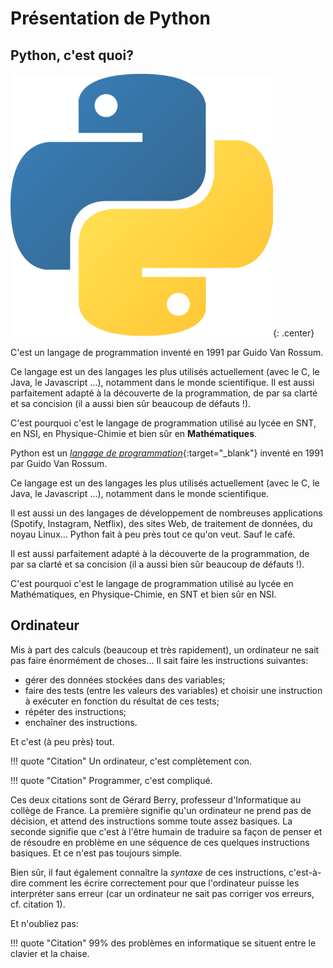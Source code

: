 # Présentation de Python

## Python, c'est quoi?

![](../images/python420x420.png){: .center}

C'est un langage de programmation inventé en 1991 par Guido Van Rossum.

Ce langage est un des langages les plus utilisés actuellement (avec le C, le Java, le Javascript ...), notamment dans le monde scientifique. Il est aussi parfaitement adapté à la découverte de la programmation, de par sa clarté et sa concision (il a aussi bien sûr beaucoup de défauts !).

C'est pourquoi c'est le langage de programmation utilisé au lycée en SNT, en NSI, en Physique-Chimie et bien sûr en **Mathématiques**.


Python est un [*langage de programmation*](https://fr.wikipedia.org/wiki/Langage_de_programmation){:target="_blank"} inventé en 1991 par Guido Van Rossum.

Ce langage est un des langages les plus utilisés actuellement (avec le C, le Java, le Javascript ...), notamment dans le monde scientifique.

Il est aussi un des langages de développement de nombreuses applications (Spotify, Instagram, Netflix), des sites Web, de traitement de données,  du noyau Linux... Python fait à peu près tout ce qu'on veut. Sauf le café.

Il est aussi parfaitement adapté à la découverte de la programmation, de par sa clarté et sa concision (il a aussi bien sûr beaucoup de défauts !).

C'est pourquoi c'est le langage de programmation utilisé au lycée en Mathématiques, en Physique-Chimie, en SNT et bien sûr en NSI.

## Ordinateur  

Mis à part des calculs (beaucoup et très rapidement), un ordinateur ne sait pas faire énormément de choses...
Il sait faire les instructions suivantes:

- gérer des données stockées dans des variables;
- faire des tests (entre les valeurs des variables) et choisir une instruction à exécuter en fonction du résultat de ces tests;
- répéter des instructions;
- enchaîner des instructions.

Et c'est (à peu près) tout.

!!! quote "Citation"
    Un ordinateur, c'est complètement con.


!!! quote "Citation"
    Programmer, c'est compliqué.

Ces deux citations sont de Gérard Berry, professeur d'Informatique au collège de France. La première signifie qu'un ordinateur ne prend pas de décision, et attend des instructions somme toute assez basiques. La seconde signifie que c'est à l'être humain de traduire sa façon de penser et de résoudre en problème en une séquence de ces quelques instructions basiques. Et ce n'est pas toujours simple.

Bien sûr, il faut également connaître la *syntaxe* de ces instructions, c'est-à-dire comment les écrire correctement pour que l'ordinateur puisse les interpréter sans erreur (car un ordinateur ne sait pas corriger vos erreurs, cf. citation 1).

Et n'oubliez pas:

!!! quote "Citation"
    99% des problèmes en informatique se situent entre le clavier et la chaise.
